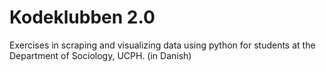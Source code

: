 # Kodeklubben 2.0
Exercises in scraping and visualizing data using python for students at the Department of Sociology, UCPH. (in Danish)
